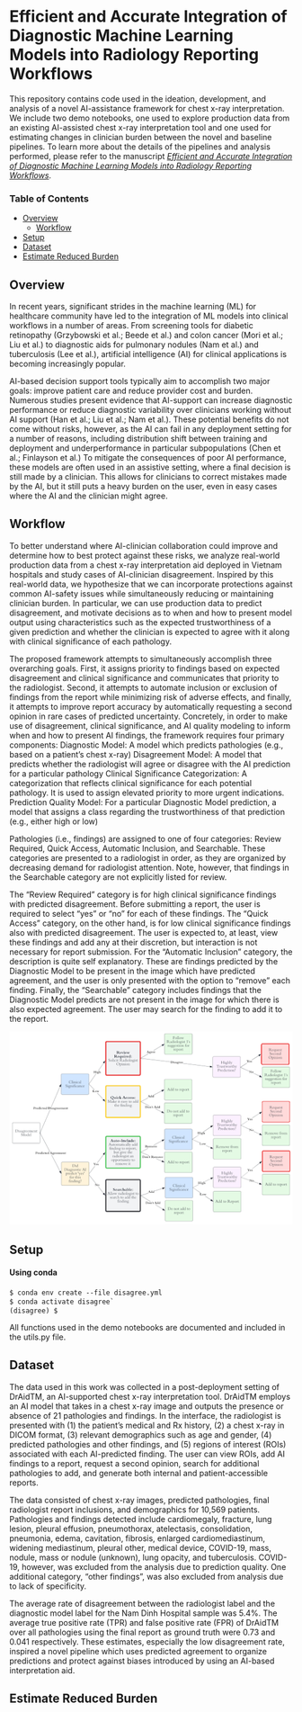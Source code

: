 # Efficient and Accurate Integration of Diagnostic Machine Learning Models into Radiology Reporting Workflows

This repository contains code used in the ideation, development, and analysis of a novel AI-assistance framework for chest x-ray interpretation. We include two demo notebooks, one used to explore production data from an existing AI-assisted chest x-ray interpretation tool and one used for estimating changes in clinician burden between the novel and baseline pipelines. To learn more about the details of the pipelines and analysis performed, please refer to the manuscript <a href="https://docs.google.com/document/d/19tmVz-mifbdNgVJqiWfnbzRC8oBEZYlMtYMCU3Pr084/edit#"><i>Efficient and Accurate Integration of Diagnostic Machine Learning Models into Radiology Reporting Workflows</i></a>.


### Table of Contents
- [Overview](#overview)
	- [Workflow](#workflow)
- [Setup](#setup)
- [Dataset](#dataset)
- [Estimate Reduced Burden](#estimate-reduced-burden)

## Overview
In recent years, significant strides in the machine learning (ML) for healthcare community have led to the integration of ML models into clinical workflows in a number of areas. From screening tools for diabetic retinopathy (Grzybowski et al.; Beede et al.) and colon cancer (Mori et al.; Liu et al.) to diagnostic aids for pulmonary nodules (Nam et al.) and tuberculosis (Lee et al.), artificial intelligence (AI) for clinical applications is becoming increasingly popular.

AI-based decision support tools typically aim to accomplish two major goals: improve patient care and reduce provider cost and burden. Numerous studies present evidence that AI-support can increase diagnostic performance or reduce diagnostic variability over clinicians working without AI support (Han et al.; Liu et al.; Nam et al.). These potential benefits do not come without risks, however, as the AI can fail in any deployment setting for a number of reasons, including distribution shift between training and deployment and underperformance in particular subpopulations (Chen et al.; Finlayson et al.) To mitigate the consequences of poor AI performance, these models are often used in an assistive setting, where a final decision is still made by a clinician. This allows for clinicians to correct mistakes made by the AI, but it still puts a heavy burden on the user, even in easy cases where the AI and the clinician might agree.

## Workflow
To better understand where AI-clinician collaboration could improve and determine how to best protect against these risks, we analyze real-world production data from a chest x-ray interpretation aid deployed in Vietnam hospitals and study cases of AI-clinician disagreement. Inspired by this real-world data, we hypothesize that we can incorporate protections against common AI-safety issues while simultaneously reducing or maintaining clinician burden. In particular, we can use production data to predict disagreement, and motivate decisions as to when and how to present model output using characteristics such as the expected trustworthiness of a given prediction and whether the clinician is expected to agree with it along with clinical significance of each pathology.

The proposed framework attempts to simultaneously accomplish three overarching goals. First, it assigns priority to findings based on expected disagreement and clinical significance and communicates that priority to the radiologist. Second, it attempts to automate inclusion or exclusion of findings from the report while minimizing risk of adverse effects, and finally, it attempts to improve report accuracy by automatically requesting a second opinion in rare cases of predicted uncertainty.
Concretely, in order to make use of disagreement, clinical significance, and AI quality modeling to inform when and how to present AI findings, the framework requires four primary components:
	Diagnostic Model: A model which predicts pathologies (e.g., based on a patient’s chest x-ray)
	Disagreement Model: A model that predicts whether the radiologist will agree or disagree with the AI prediction for a particular pathology
	Clinical Significance Categorization: A categorization that reflects clinical significance for each potential pathology. It is used to assign elevated priority to more urgent indications.
	Prediction Quality Model: For a particular Diagnostic Model prediction, a model that assigns a class regarding the trustworthiness of that prediction (e.g., either high or low)

Pathologies (i.e., findings) are assigned to one of four categories: Review Required, Quick Access, Automatic Inclusion, and Searchable. These categories are presented to a radiologist in order, as they are organized by decreasing demand for radiologist attention. Note, however, that findings in the Searchable category are not explicitly listed for review.

The “Review Required” category is for high clinical significance findings with predicted disagreement. Before submitting a report, the user is required to select “yes” or “no” for each of these findings. The “Quick Access” category, on the other hand, is for low clinical significance findings also with predicted disagreement. The user is expected to, at least, view these findings and add any at their discretion, but interaction is not necessary for report submission. For the “Automatic Inclusion” category, the description is quite self explanatory. These are findings predicted by the Diagnostic Model to be present in the image which have predicted agreement, and the user is only presented with the option to “remove” each finding. Finally, the “Searchable” category includes findings that the Diagnostic Model predicts are not present in the image for which there is also expected agreement. The user may search for the finding to add it to the report.

![overview](/img/overview.png)

## Setup
#### Using conda
```
$ conda env create --file disagree.yml
$ conda activate disagree`
(disagree) $
```

All functions used in the demo notebooks are documented and included in the utils.py file.


## Dataset
The data used in this work was collected in a post-deployment setting of DrAidTM,  an AI-supported chest x-ray interpretation tool. DrAidTM employs an AI model that takes in a chest x-ray image and outputs the presence or absence of 21 pathologies and findings. In the interface, the radiologist is presented with (1) the patient’s medical and Rx history, (2) a chest x-ray in DICOM format,  (3) relevant demographics such as age and gender, (4) predicted pathologies and other findings, and (5) regions of interest (ROIs) associated with each AI-predicted finding.  The user can view ROIs, add AI findings to a report, request a second opinion, search for additional pathologies to add, and generate both internal and patient-accessible reports. 

The data consisted of chest x-ray images, predicted pathologies, final radiologist report inclusions, and demographics for 10,569 patients. Pathologies and findings detected include cardiomegaly, fracture, lung lesion, pleural effusion, pneumothorax, atelectasis, consolidation, pneumonia, edema, cavitation, fibrosis, enlarged cardiomediastinum, widening mediastinum, pleural other, medical device, COVID-19, mass, nodule, mass or nodule (unknown), lung opacity, and tuberculosis. COVID-19, however, was excluded from the analysis due to prediction quality.  One additional category, “other findings”, was also excluded from analysis due to lack of specificity. 

The average rate of disagreement between the radiologist label and the diagnostic model label for the Nam Dinh Hospital sample was 5.4%. The average true positive rate (TPR) and false positive rate (FPR) of DrAidTM over all pathologies using the final report as ground truth were 0.73 and 0.041 respectively. These estimates, especially the low disagreement rate, inspired a novel pipeline which uses predicted agreement to organize predictions and protect against biases introduced by using an AI-based interpretation aid.

## Estimate Reduced Burden
